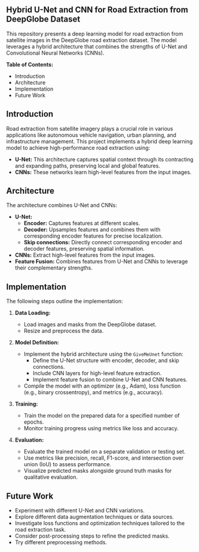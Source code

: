 ## Hybrid U-Net and CNN for Road Extraction from DeepGlobe Dataset

This repository presents a deep learning model for road extraction from satellite images in the DeepGlobe road extraction dataset. The model leverages a hybrid architecture that combines the strengths of U-Net and Convolutional Neural Networks (CNNs).

**Table of Contents:**

* Introduction
* Architecture
* Implementation
* Future Work

## Introduction

Road extraction from satellite imagery plays a crucial role in various applications like autonomous vehicle navigation, urban planning, and infrastructure management. This project implements a hybrid deep learning model to achieve high-performance road extraction using:

- **U-Net:** This architecture captures spatial context through its contracting and expanding paths, preserving local and global features.
- **CNNs:** These networks learn high-level features from the input images.

## Architecture

The architecture combines U-Net and CNNs:

- **U-Net:**
    - **Encoder:** Captures features at different scales.
    - **Decoder:** Upsamples features and combines them with corresponding encoder features for precise localization.
    - **Skip connections:** Directly connect corresponding encoder and decoder features, preserving spatial information.
- **CNNs:** Extract high-level features from the input images.
- **Feature Fusion:** Combines features from U-Net and CNNs to leverage their complementary strengths.

## Implementation

The following steps outline the implementation:

1. **Data Loading:**
    - Load images and masks from the DeepGlobe dataset.
    - Resize and preprocess the data.

2. **Model Definition:**
    - Implement the hybrid architecture using the `GiveMeUnet` function:
        - Define the U-Net structure with encoder, decoder, and skip connections.
        - Include CNN layers for high-level feature extraction.
        - Implement feature fusion to combine U-Net and CNN features.
    - Compile the model with an optimizer (e.g., Adam), loss function (e.g., binary crossentropy), and metrics (e.g., accuracy).

3. **Training:**
    - Train the model on the prepared data for a specified number of epochs.
    - Monitor training progress using metrics like loss and accuracy.

4. **Evaluation:**
    - Evaluate the trained model on a separate validation or testing set.
    - Use metrics like precision, recall, F1-score, and intersection over union (IoU) to assess performance.
    - Visualize predicted masks alongside ground truth masks for qualitative evaluation.


## Future Work

- Experiment with different U-Net and CNN variations.
- Explore different data augmentation techniques or data sources.
- Investigate loss functions and optimization techniques tailored to the road extraction task.
- Consider post-processing steps to refine the predicted masks.
- Try different preprocessing methods.
